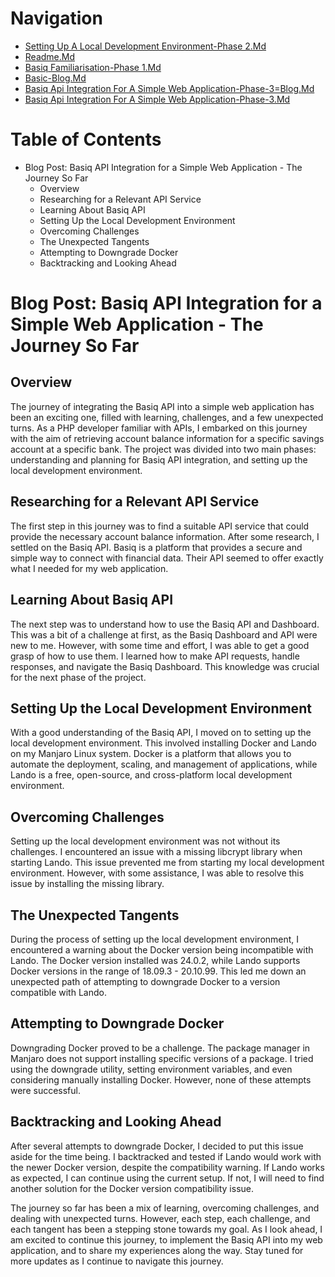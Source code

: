 # Navigation

- [Setting Up A Local Development Environment-Phase 2.Md](./setting_up_a_local_development_environment-phase_2.md)
- [Readme.Md](./README.md)
- [Basiq Familiarisation-Phase 1.Md](./basiq_familiarisation-phase_1.md)
- [Basic-Blog.Md](./basic-blog.md)
- [Basiq Api Integration For A Simple Web Application-Phase-3=Blog.Md](./Basiq_API_Integration_for_a_Simple_Web_Application-Phase-3=blog.md)
- [Basiq Api Integration For A Simple Web Application-Phase-3.Md](./Basiq_API_Integration_for_a_Simple_Web_Application-Phase-3.md)

# Table of Contents

- Blog Post: Basiq API Integration for a Simple Web Application - The Journey So Far
  - Overview
  - Researching for a Relevant API Service
  - Learning About Basiq API
  - Setting Up the Local Development Environment
  - Overcoming Challenges
  - The Unexpected Tangents
  - Attempting to Downgrade Docker
  - Backtracking and Looking Ahead

# Blog Post: Basiq API Integration for a Simple Web Application - The Journey So Far

## Overview

The journey of integrating the Basiq API into a simple web application has been an exciting one, filled with learning, challenges, and a few unexpected turns. As a PHP developer familiar with APIs, I embarked on this journey with the aim of retrieving account balance information for a specific savings account at a specific bank. The project was divided into two main phases: understanding and planning for Basiq API integration, and setting up the local development environment. 

## Researching for a Relevant API Service

The first step in this journey was to find a suitable API service that could provide the necessary account balance information. After some research, I settled on the Basiq API. Basiq is a platform that provides a secure and simple way to connect with financial data. Their API seemed to offer exactly what I needed for my web application.

## Learning About Basiq API

The next step was to understand how to use the Basiq API and Dashboard. This was a bit of a challenge at first, as the Basiq Dashboard and API were new to me. However, with some time and effort, I was able to get a good grasp of how to use them. I learned how to make API requests, handle responses, and navigate the Basiq Dashboard. This knowledge was crucial for the next phase of the project.

## Setting Up the Local Development Environment

With a good understanding of the Basiq API, I moved on to setting up the local development environment. This involved installing Docker and Lando on my Manjaro Linux system. Docker is a platform that allows you to automate the deployment, scaling, and management of applications, while Lando is a free, open-source, and cross-platform local development environment.

## Overcoming Challenges

Setting up the local development environment was not without its challenges. I encountered an issue with a missing libcrypt library when starting Lando. This issue prevented me from starting my local development environment. However, with some assistance, I was able to resolve this issue by installing the missing library.

## The Unexpected Tangents

During the process of setting up the local development environment, I encountered a warning about the Docker version being incompatible with Lando. The Docker version installed was 24.0.2, while Lando supports Docker versions in the range of 18.09.3 - 20.10.99. This led me down an unexpected path of attempting to downgrade Docker to a version compatible with Lando.

## Attempting to Downgrade Docker

Downgrading Docker proved to be a challenge. The package manager in Manjaro does not support installing specific versions of a package. I tried using the downgrade utility, setting environment variables, and even considering manually installing Docker. However, none of these attempts were successful.

## Backtracking and Looking Ahead

After several attempts to downgrade Docker, I decided to put this issue aside for the time being. I backtracked and tested if Lando would work with the newer Docker version, despite the compatibility warning. If Lando works as expected, I can continue using the current setup. If not, I will need to find another solution for the Docker version compatibility issue.

The journey so far has been a mix of learning, overcoming challenges, and dealing with unexpected turns. However, each step, each challenge, and each tangent has been a stepping stone towards my goal. As I look ahead, I am excited to continue this journey, to implement the Basiq API into my web application, and to share my experiences along the way. Stay tuned for more updates as I continue to navigate this journey.
